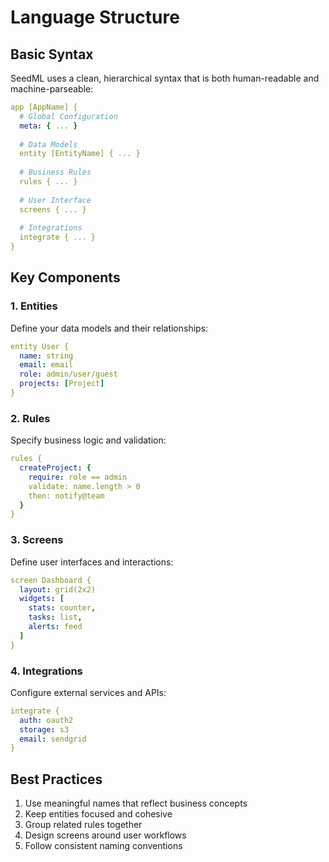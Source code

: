 # Language Structure

## Basic Syntax

SeedML uses a clean, hierarchical syntax that is both human-readable and machine-parseable:

```yaml
app [AppName] {
  # Global Configuration
  meta: { ... }
  
  # Data Models
  entity [EntityName] { ... }
  
  # Business Rules
  rules { ... }
  
  # User Interface
  screens { ... }
  
  # Integrations
  integrate { ... }
}
```

## Key Components

### 1. Entities
Define your data models and their relationships:
```yaml
entity User {
  name: string
  email: email
  role: admin/user/guest
  projects: [Project]
}
```

### 2. Rules
Specify business logic and validation:
```yaml
rules {
  createProject: {
    require: role == admin
    validate: name.length > 0
    then: notify@team
  }
}
```

### 3. Screens
Define user interfaces and interactions:
```yaml
screen Dashboard {
  layout: grid(2x2)
  widgets: [
    stats: counter,
    tasks: list,
    alerts: feed
  ]
}
```

### 4. Integrations
Configure external services and APIs:
```yaml
integrate {
  auth: oauth2
  storage: s3
  email: sendgrid
}
```

## Best Practices

1. Use meaningful names that reflect business concepts
2. Keep entities focused and cohesive
3. Group related rules together
4. Design screens around user workflows
5. Follow consistent naming conventions
